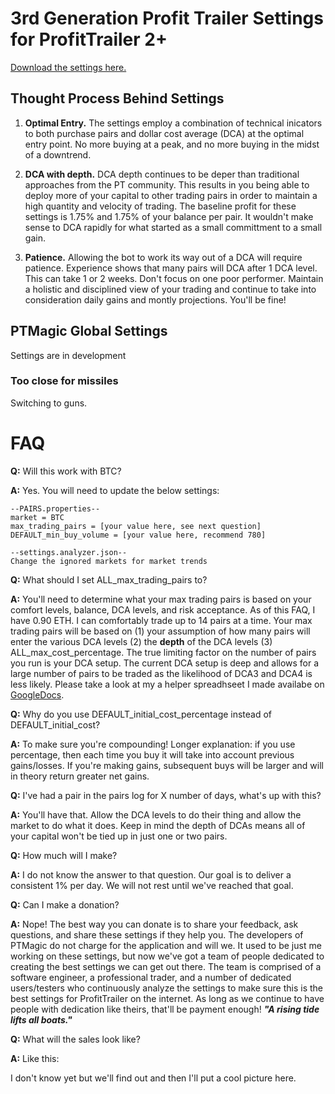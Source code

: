 # 3rd Generation Profit Trailer Settings for ProfitTrailer 2+
[Download the settings here.](https://github.com/stevenshizzleh/gen3-pt-settings/releases)
## Thought Process Behind Settings
1. **Optimal Entry.** The settings employ a combination of technical inicators to both purchase pairs and dollar cost average (DCA) at the optimal entry point. No more buying at a peak, and no more buying in the midst of a downtrend.

2. **DCA with depth.** DCA depth continues to be deper than traditional approaches from the PT community. This results in you being able to deploy more of your capital to other trading pairs in order to maintain a high quantity and velocity of trading. The baseline profit for these settings is 1.75% and 1.75% of your balance per pair. It wouldn't make sense to DCA rapidly for what started as a small committment to a small gain.

3. **Patience.** Allowing the bot to work its way out of a DCA will require patience. Experience shows that many pairs will DCA after 1 DCA level. This can take 1 or 2 weeks. Don't focus on one poor performer. Maintain a holistic and disciplined view of your trading and continue to take into consideration daily gains and montly projections. You'll be fine!


## PTMagic Global Settings
Settings are in development

### Too close for missiles
Switching to guns.

# FAQ
**Q:** Will this work with BTC?

**A:** Yes. You will need to update the below settings:
    
    --PAIRS.properties--
    market = BTC
    max_trading_pairs = [your value here, see next question]
    DEFAULT_min_buy_volume = [your value here, recommend 780]
    
    --settings.analyzer.json--
    Change the ignored markets for market trends

**Q:** What should I set ALL_max_trading_pairs to?

**A:** You'll need to determine what your max trading pairs is based on your comfort levels, balance, DCA levels, and risk acceptance. As of this FAQ, I have 0.90 ETH. I can comfortably trade up to 14 pairs at a time. Your max trading pairs will be based on (1) your assumption of how many pairs will enter the various DCA levels (2) the **depth** of the DCA levels (3) ALL_max_cost_percentage. The true limiting factor on the number of pairs you run is your DCA setup. The current DCA setup is deep and  allows for a large number of pairs to be traded as the likelihood of DCA3 and DCA4 is less likely. Please take a look at my a helper spreadhseet I made availabe on [GoogleDocs](https://docs.google.com/spreadsheets/d/1pjx3M85yikbTD2DcVoZ22OkHuMWRHobwDwxa3R-SWuk/edit?usp=sharing).

**Q:** Why do you use DEFAULT_initial_cost_percentage instead of DEFAULT_initial_cost?

**A:** To make sure you're compounding! Longer explanation: if you use percentage, then each time you buy it will take into account previous gains/losses. If you're making gains, subsequent buys will be larger and will in theory return greater net gains.

**Q:** I've had a pair in the pairs log for X number of days, what's up with this?

**A:** You'll have that. Allow the DCA levels to do their thing and allow the market to do what it does. Keep in mind the depth of DCAs means all of your capital won't be tied up in just one or two pairs.

**Q:** How much will I make?

**A:** I do not know the answer to that question. Our goal is to deliver a consistent 1% per day. We will not rest until we've reached that goal.

**Q:** Can I make a donation?

**A:** Nope! The best way you can donate is to share your feedback, ask questions, and share these settings if they help you. The developers of PTMagic do not charge for the application and will we. It used to be just me working on these settings, but now we've got a team of people dedicated to creating the best settings we can get out there. The team is comprised of a software engineer, a professional trader, and a number of dedicated users/testers who continuously analyze the settings to make sure this is the best settings for ProfitTrailer on the internet. As long as we continue to have people with dedication like theirs, that'll be payment enough!
**_"A rising tide lifts all boats."_**

**Q:** What will the sales look like?

**A:** Like this:

I don't know yet but we'll find out and then I'll put a cool picture here.
